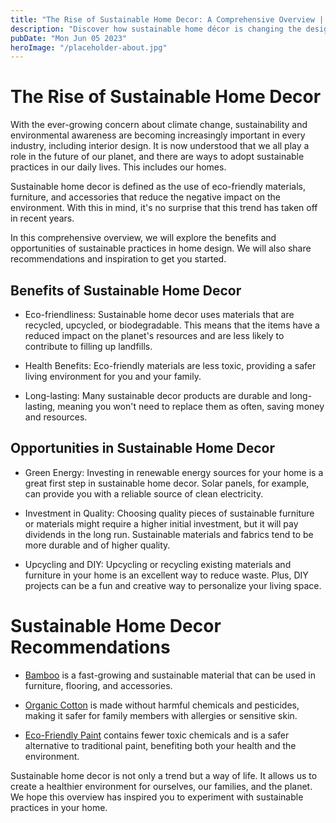 ```yaml
---
title: "The Rise of Sustainable Home Decor: A Comprehensive Overview | Sustainable Home Decor"
description: "Discover how sustainable home décor is changing the design industry. Learn the benefits and opportunities of sustainable practices in your home design. Explore our recommendations and find inspiration for your home."
pubDate: "Mon Jun 05 2023"
heroImage: "/placeholder-about.jpg"
---
```


# The Rise of Sustainable Home Decor

With the ever-growing concern about climate change, sustainability and environmental awareness are becoming increasingly important in every industry, including interior design. It is now understood that we all play a role in the future of our planet, and there are ways to adopt sustainable practices in our daily lives. This includes our homes.

Sustainable home decor is defined as the use of eco-friendly materials, furniture, and accessories that reduce the negative impact on the environment. With this in mind, it&#39;s no surprise that this trend has taken off in recent years. 

In this comprehensive overview, we will explore the benefits and opportunities of sustainable practices in home design. We will also share recommendations and inspiration to get you started.

## Benefits of Sustainable Home Decor

- Eco-friendliness: Sustainable home decor uses materials that are recycled, upcycled, or biodegradable. This means that the items have a reduced impact on the planet&#39;s resources and are less likely to contribute to filling up landfills. 

- Health Benefits: Eco-friendly materials are less toxic, providing a safer living environment for you and your family. 

- Long-lasting: Many sustainable decor products are durable and long-lasting, meaning you won&#39;t need to replace them as often, saving money and resources. 

## Opportunities in Sustainable Home Decor

- Green Energy: Investing in renewable energy sources for your home is a great first step in sustainable home decor. Solar panels, for example, can provide you with a reliable source of clean electricity. 

- Investment in Quality: Choosing quality pieces of sustainable furniture or materials might require a higher initial investment, but it will pay dividends in the long run. Sustainable materials and fabrics tend to be more durable and of higher quality. 

- Upcycling and DIY: Upcycling or recycling existing materials and furniture in your home is an excellent way to reduce waste. Plus, DIY projects can be a fun and creative way to personalize your living space.

# Sustainable Home Decor Recommendations 

- [Bamboo](https://www.amazon.com/s?k=bamboo+home+decor&amp;ref=nb_sb_noss_1) is a fast-growing and sustainable material that can be used in furniture, flooring, and accessories. 

- [Organic Cotton](https://www.amazon.com/s?k=organic+cotton+home+decor&amp;ref=nb_sb_noss_2)  is made without harmful chemicals and pesticides, making it safer for family members with allergies or sensitive skin. 

- [Eco-Friendly Paint](https://www.amazon.com/s?k=eco+friendly+home+paint&amp;ref=nb_sb_noss_1) contains fewer toxic chemicals and is a safer alternative to traditional paint, benefiting both your health and the environment. 

Sustainable home decor is not only a trend but a way of life. It allows us to create a healthier environment for ourselves, our families, and the planet. We hope this overview has inspired you to experiment with sustainable practices in your home.